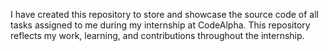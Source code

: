 I have created this repository to store and showcase the source code of all tasks assigned to me during my internship at CodeAlpha. This repository reflects my work, learning, and contributions throughout the internship.
